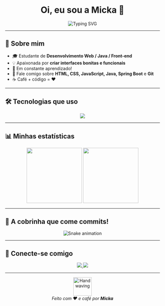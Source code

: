 <!-- HEADER -->
<h1 align="center">Oi, eu sou a Micka 👋</h1>

<p align="center">
  <img src="https://readme-typing-svg.demolab.com?font=Poppins&size=25&pause=1000&color=00F5D4&center=true&vCenter=true&width=600&lines=Desenvolvedora+Full+Stack;Apaixonada+por+tecnologia+💻;Sempre+aprendendo+coisas+novas+🚀" alt="Typing SVG" />
</p>

---

## 🌸 Sobre mim

- 🎓 Estudante de **Desenvolvimento Web / Java / Front-end**
- 💡 Apaixonada por **criar interfaces bonitas e funcionais**
- 🚀 Em constante aprendizado!
- 💬 Fale comigo sobre **HTML, CSS, JavaScript, Java, Spring Boot** e **Git**
- ☕ Café + código = ❤️

---

## 🛠️ Tecnologias que uso

<p align="center">
  <img src="https://skillicons.dev/icons?i=html,css,js,java,spring,react,git,github,vscode" />
</p>

---

## 📊 Minhas estatísticas

<p align="center">
  <img height="180em" src="https://github-readme-stats.vercel.app/api?username=SEU_USUARIO_AQUI&show_icons=true&theme=tokyonight&hide_border=true" />
  <img height="180em" src="https://github-readme-stats.vercel.app/api/top-langs/?username=SEU_USUARIO_AQUI&layout=compact&langs_count=7&theme=tokyonight&hide_border=true" />
</p>

---

## 🐍 A cobrinha que come commits!

<p align="center">
  <img src="https://raw.githubusercontent.com/SEU_USUARIO_AQUI/SEU_USUARIO_AQUI/output/github-contribution-grid-snake.svg" alt="Snake animation" />
</p>

---

## 🌈 Conecte-se comigo

<p align="center">
  <a href="https://www.linkedin.com/in/SEU_LINKEDIN/" target="_blank">
    <img src="https://img.shields.io/badge/-LinkedIn-%230077B5?style=for-the-badge&logo=linkedin&logoColor=white"/>
  </a>
  <a href="mailto:SEU_EMAIL@gmail.com">
    <img src="https://img.shields.io/badge/-Gmail-D14836?style=for-the-badge&logo=gmail&logoColor=white"/>
  </a>
</p>

---

<p align="center">
  <img src="https://media.giphy.com/media/hvRJCLFzcasrR4ia7z/giphy.gif" width="60px" alt="Hand waving" />
  <br>
  <em>Feito com ❤️ e café por <b>Micka</b></em>
</p>

